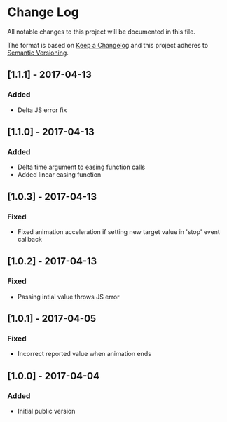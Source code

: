 # Change Log
All notable changes to this project will be documented in this file.

The format is based on [Keep a Changelog](http://keepachangelog.com/)
and this project adheres to [Semantic Versioning](http://semver.org/).

## [1.1.1] - 2017-04-13
### Added
- Delta JS error fix

## [1.1.0] - 2017-04-13
### Added
- Delta time argument to easing function calls
- Added linear easing function

## [1.0.3] - 2017-04-13
### Fixed
- Fixed animation acceleration if setting new target value in 'stop' event callback

## [1.0.2] - 2017-04-13
### Fixed
- Passing intial value throws JS error

## [1.0.1] - 2017-04-05
### Fixed
- Incorrect reported value when animation ends

## [1.0.0] - 2017-04-04
### Added
- Initial public version
